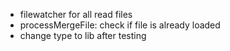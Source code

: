- filewatcher for all read files
- processMergeFile: check if file is already loaded
- change type to lib after testing